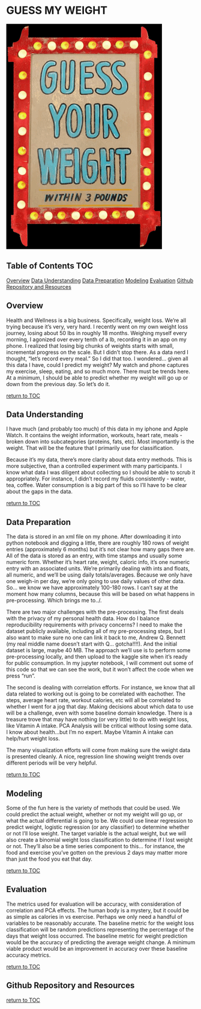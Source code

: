# GUESS MY WEIGHT 

![guess_your_weight.gif](images/guess_your_weight.gif)

## Table of Contents TOC
[Overview](#overview)
[Data Understanding](#data-understanding)
[Data Preparation](#data-preparation)
[Modeling](#modeling)
[Evaluation](#evaluation)
[Github Repository and Resources](#github-repository-and-resources)


## Overview
Health and Wellness is a big business. Specifically, weight loss. We’re all trying because it’s very, very hard. I recently went on my own weight loss journey, losing about 50 lbs in roughly 18 months. Weighing myself every morning, I agonized over every tenth of a lb, recording it in an app on my phone. I realized that losing big chunks of weights starts with small, incremental progress on the scale. But I didn’t stop there. As a data nerd I thought, “let’s record every meal.” So I did that too. I wondered… given all this data I have, could I predict my weight? My watch and phone captures my exercise, sleep, eating, and so much more. There must be trends here. At a minimum, I should be able to predict whether my weight will go up or down from the previous day. So let’s do it.

[return to TOC](#table-of-contents-TOC)

## Data Understanding
I have much (and probably too much) of this data in my iphone and Apple Watch. It contains the weight information, workouts, heart rate, meals - broken down into subcategories (proteins, fats, etc). Most importantly is the weight. That will be the feature that I primarily use for classification.  

Because it’s my data, there’s more clarity about data entry methods. This is more subjective, than a controlled experiment with many participants. I know what data I was diligent about collecting so I should be able to scrub it appropriately. For instance, I didn’t record my fluids consistently - water, tea, coffee. Water consumption is a big part of this so I’ll have to be clear about the gaps in the data.

[return to TOC](#table-of-contents-TOC)


## Data Preparation
The data is stored in an xml file on my phone. After downloading it into python notebook and digging a little, there are roughly 180 rows of weight entries (approximately 6 months) but it’s not clear how many gaps there are. All of the data is stored as an entry, with time stamps and usually some numeric form. Whether it’s heart rate, weight, caloric info, it’s one numeric entry with an associated units. We’re primarily dealing with ints and floats, all numeric, and we’ll be using daily totals/averages. Because we only have one weigh-in per day, we’re only going to use daily values of other data. So… we know we have approximately 100-180 rows. I can’t say at the moment how many columns, because this will be based on what happens in pre-processing. Which brings me to../.

There are two major challenges with the pre-processing. The first deals with the privacy of my personal health data. How do I balance reproducibility requirements with privacy concerns? I need to make the dataset publicly available, including all of my pre-processing steps, but I also want to make sure no one can link it back to me, Andrew Q. Bennett (my real middle name doesn’t start with Q… gotcha!!!!). And the initial dataset is large, maybe 40 MB. The approach we’ll use is to perform some pre-processing locally, and then upload to the kaggle site when it’s ready for public consumption. In my jupyter notebook, I will comment out some of this code so that we can see the work, but it won’t affect the code when we press “run”.

The second is dealing with correlation efforts. For instance, we know that all data related to working out is going to be correlated with eachother. The steps, average heart rate, workout calories, etc will all be correlated to whether I went for a jog that day. Making decisions about which data to use will be a challenge, even with some baseline domain knowledge. There is a treasure trove that may have nothing (or very little) to do with weight loss, like Vitamin A intake. PCA Analysis will be critical without losing some data. I know about health…but I’m no expert. Maybe Vitamin A intake can help/hurt weight loss.

The many visualization efforts will come from making sure the weight data is presented cleanly. A nice, regression line showing weight trends over different periods will be very helpful.

[return to TOC](#table-of-contents-TOC)

## Modeling
Some of the fun here is the variety of methods that could be used. We could predict the actual weight, whether or not my weight will go up, or what the actual differential is going to be. We could use linear regression to predict weight, logistic regression (or any classifier) to determine whether or not I’ll lose weight. The target variable is the actual weight, but we will also create a binomial weight loss classification to determine if I lost weight or not. They’ll also be a time series component to this… for instance, the food and exercise you’ve gotten on the previous 2 days may matter more than just the food you eat that day.

[return to TOC](#table-of-contents-TOC)

## Evaluation

The metrics used for evaluation will be accuracy, with consideration of correlation and PCA effects. The human body is a mystery, but it could be as simple as calories in vs exercise. Perhaps we only need a handful of variables to be reasonably accurate. The baseline metric for the weight loss classification will be random predictions representing the percentage of the days that weight loss occurred. The baseline metric for weight prediction would be the accuracy of predicting the average weight change. A minimum viable product would be an improvement in accuracy over these baseline accuracy metrics.

[return to TOC](#table-of-contents-TOC)

## Github Repository and Resources

[return to TOC](#table-of-contents-TOC)

